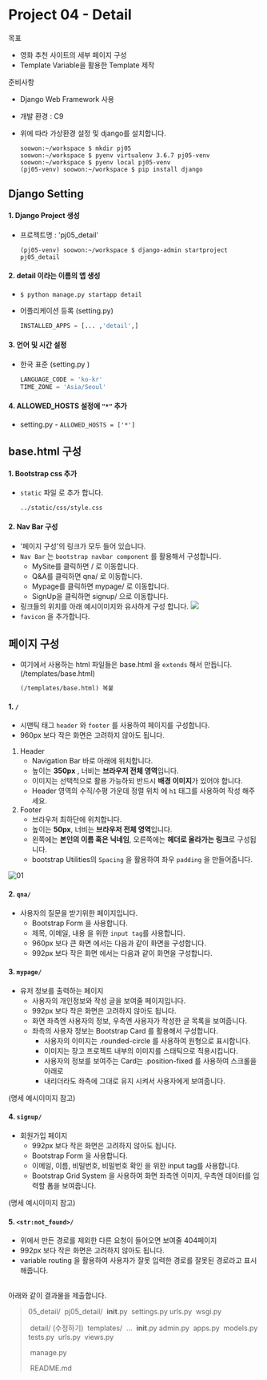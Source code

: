 # Project 04 - Detail

목표

- 영화 추천 사이트의 세부 페이지 구성
- Template Variable을 활용한 Template 제작

준비사항

- Django Web Framework 사용

- 개발 환경 : C9

- 위에 따라 가상환경 설정 및 django를 설치합니다. 

  ``` shell
  soowon:~/workspace $ mkdir pj05
  soowon:~/workspace $ pyenv virtualenv 3.6.7 pj05-venv
  soowon:~/workspace $ pyenv local pj05-venv 
  (pj05-venv) soowon:~/workspace $ pip install django
  ```



##  Django Setting

####  1. Django Project 생성

- 프로젝트명 : 'pj05_detail'

  ``` shell
  (pj05-venv) soowon:~/workspace $ django-admin startproject pj05_detail
  ```

####  2. detail 이라는 이름의 앱 생성

- ``` shell
  $ python manage.py startapp detail
  ```

- 어플리케이션 등록 (setting.py)  

  ``` python
  INSTALLED_APPS = [... ,'detail',]
  ```

####  3. 언어 및 시간 설정

- 한국 표준 (setting.py )

  ``` python
  LANGUAGE_CODE = 'ko-kr'
  TIME_ZONE = 'Asia/Seoul'
  ```

#### 4. ALLOWED_HOSTS 설정에 `"*"` 추가

- setting.py -  `ALLOWED_HOSTS = ['*']`



##  base.html 구성

####  1. Bootstrap css 추가

- `static` 파일 로 추가 합니다. 

  `../static/css/style.css`

#### 2. Nav Bar 구성

- '페이지 구성'의 링크가 모두 들어 있습니다.
- `Nav Bar` 는 `bootstrap navbar component` 를 활용해서 구성합니다.
  - MySite를 클릭하면 / 로 이동합니다.
  - Q&A를 클릭하면 qna/ 로 이동합니다.
  - Mypage를 클릭하면 mypage/ 로 이동합니다.
  - SignUp을 클릭하면 signup/ 으로 이동합니다.
- 링크들의 위치를 아래 예시이미지와 유사하게 구성 합니다. ![](C:\Users\student\GITHUB_Project\04_detail\img\00.png)
- `favicon`  을 추가합니다.



##  페이지 구성

- 여기에서 사용하는 html 파일들은 base.html 을 `extends` 해서 만듭니다. (/templates/base.html)

  ``` html
  (/templates/base.html) 복붙
  ```


####  1. `/`

- 시맨틱 태그 `header` 와 `footer` 를 사용하여 페이지를 구성합니다.
- 960px 보다 작은 화면은 고려하지 않아도 됩니다.

1. Header
   - Navigation Bar 바로 아래에 위치합니다.
   - 높이는 **350px** , 너비는 **브라우저 전체 영역**입니다.
   - 이미지는 선택적으로 활용 가능하되 반드시 **배경 이미지**가 있어야 합니다.
   - Header 영역의 수직/수평 가운데 정렬 위치 에 `h1` 태그를 사용하여 작성 해주세요.
2. Footer
   - 브라우저 최하단에 위치합니다.
   - 높이는 **50px**, 너비는 **브라우저 전체 영역**입니다.
   - 왼쪽에는 **본인의 이름 혹은 닉네임**, 오른쪽에는 **헤더로 올라가는 링크**로 구성됩니다.
   - bootstrap Utilities의 `Spacing` 을 활용하여 좌우 `padding` 을 만들어줍니다.

![01](C:\Users\student\GITHUB_Project\04_detail\img\01.png)

####  2. `qna/`

- 사용자의 질문을 받기위한 페이지입니다. 
  - Bootstrap Form 을 사용합니다.
  - 제목, 이메일, 내용 을 위한 `input tag`를 사용합니다.
  - 960px 보다 큰 화면 에서는 다음과 같이 화면을 구성합니다.
  - 992px 보다 작은 화면 에서는 다음과 같이 화면을 구성합니다.



#### 3. `mypage/`

- 유저 정보를 출력하는 페이지
  - 사용자의 개인정보와 작성 글을 보여줄 페이지입니다.
  - 992px 보다 작은 화면은 고려하지 않아도 됩니다.
  - 화면 좌측엔 사용자의 정보, 우측엔 사용자가 작성한 글 목록을 보여줍니다.
  - 좌측의 사용자 정보는 Bootstrap Card 를 활용해서 구성합니다.
    - 사용자의 이미지는 .rounded-circle 를 사용하여 원형으로 표시합니다.
    - 이미지는 장고 프로젝트 내부의 이미지를 스태틱으로 적용시킵니다.
    - 사용자의 정보를 보여주는 Card는 .position-fixed 를 사용하여 스크롤을 아래로
    - 내리더라도 좌측에 그대로 유지 시켜서 사용자에게 보여줍니다.

(명세 예시이미지 참고)



####  4. `signup/`

- 회원가입 페이지 
  - 992px 보다 작은 화면은 고려하지 않아도 됩니다.
  - Bootstrap Form 을 사용합니다.
  - 이메일, 이름, 비밀번호, 비밀번호 확인 을 위한 input tag를 사용합니다.
  - Bootstrap Grid System 을 사용하여 화면 좌측엔 이미지, 우측엔 데이터를 입력할 폼을
    보여줍니다.

(명세 예시이미지 참고)



####  5. `<str:not_found>/`

- 위에서 만든 경로를 제외한 다른 요청이 들어오면 보여줄 404페이지
- 992px 보다 작은 화면은 고려하지 않아도 됩니다.
- variable routing 을 활용하여 사용자가 잘못 입력한 경로를 잘못된 경로라고 표시해줍니다.





##  



아래와 같이 결과물을 제출합니다. 

>05_detail/
>​	pj05_detail/
>​		__init__.py
>​		settings.py
>​		urls.py
>​		wsgi.py
>
>​	detail/  (수정하기)
>​		templates/
>​			...
>​		__init__.py
>​		admin.py
>​		apps.py
>​		models.py
>​		tests.py
>​		urls.py
>​		views.py
>
>​	manage.py
>
>​	README.md



